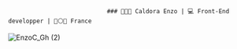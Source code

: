                                 ### 👨🏻‍💻 Caldora Enzo | 💻 Front-End developper | 🔵⚪🔴 France

![EnzoC_Gh (2)](https://github.com/EnzoCaldora/EnzoCaldora/assets/134298442/49d831c8-f7f5-4523-9116-1937440b3034)




<!--




**EnzoCaldora/EnzoCaldora** is a ✨ _special_ ✨ repository because its `README.md` (this file) appears on your GitHub profile.

Here are some ideas to get you started:

- 🔭 I’m currently working on ...
- 🌱 I’m currently learning ...
- 👯 I’m looking to collaborate on ...
- 🤔 I’m looking for help with ...
- 💬 Ask me about ...
- 📫 How to reach me: ...
- 😄 Pronouns: ...
- ⚡ Fun fact: ...
-->
